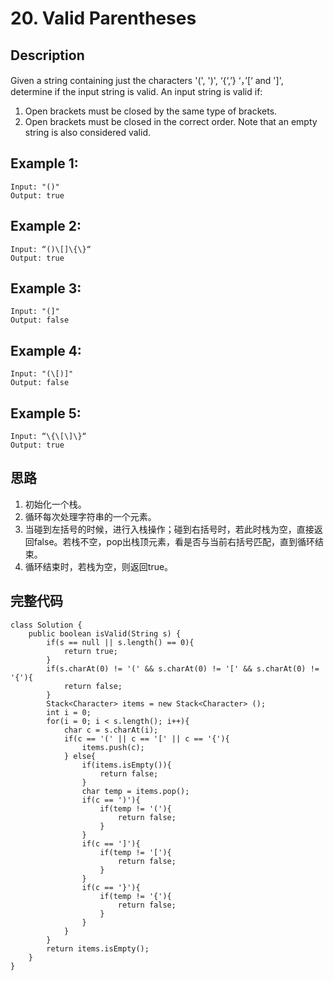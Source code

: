 # 20. Valid Parentheses
## Description
Given a string containing just the characters '(', ')', ‘{‘,’} ‘，’[‘ and ']', determine if the input string is valid.
An input string is valid if:
1. Open brackets must be closed by the same type of brackets.
2. Open brackets must be closed in the correct order.
Note that an empty string is also considered valid.
## Example 1:
	Input: "()"
	Output: true
## Example 2:
	Input: “()\[]\{\}“
	Output: true
## Example 3:
	Input: "(]"
	Output: false
## Example 4:
	Input: "(\[)]"
	Output: false
## Example 5:
	Input: “\{\[\]\}“
	Output: true
## 思路
1. 初始化一个栈。
2. 循环每次处理字符串的一个元素。
3. 当碰到左括号的时候，进行入栈操作；碰到右括号时，若此时栈为空，直接返回false。若栈不空，pop出栈顶元素，看是否与当前右括号匹配，直到循环结束。
4. 循环结束时，若栈为空，则返回true。
## 完整代码
	class Solution {
	    public boolean isValid(String s) {
	        if(s == null || s.length() == 0){
	            return true;
	        }
	        if(s.charAt(0) != '(' && s.charAt(0) != '[' && s.charAt(0) != '{'){
	            return false;
	        }
	        Stack<Character> items = new Stack<Character> ();
	        int i = 0;
	        for(i = 0; i < s.length(); i++){
	            char c = s.charAt(i);
	            if(c == '(' || c == '[' || c == '{'){
	                items.push(c);
	            } else{
	                if(items.isEmpty()){
	                    return false;
	                }
	                char temp = items.pop();
	                if(c == ')'){
	                    if(temp != '('){
	                        return false;
	                    }
	                }
	                if(c == ']'){
	                    if(temp != '['){
	                        return false;
	                    }
	                }
	                if(c == '}'){
	                    if(temp != '{'){
	                        return false;
	                    }
	                }
	            }
	        }
	        return items.isEmpty();
	    }
	}
